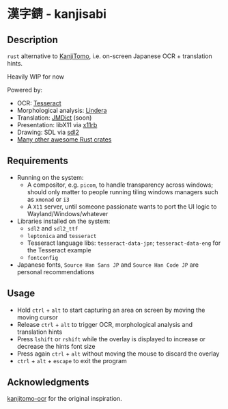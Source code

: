 # 漢字錆 - kanjisabi

## Description

`rust` alternative to [KanjiTomo](https://www.kanjitomo.net/), i.e. on-screen Japanese OCR + translation hints.

Heavily WIP for now

Powered by:

- OCR: [Tesseract](https://github.com/tesseract-ocr/tesseract)
- Morphological analysis: [Lindera](https://github.com/lindera-morphology/lindera)
- Translation: [JMDict](http://edrdg.org/jmdict/j_jmdict.html) (soon)
- Presentation: libX11 via [x11rb](https://crates.io/crates/x11rb)
- Drawing: SDL via [sdl2](https://crates.io/crates/sdl2)
- [Many other awesome Rust crates](Cargo.toml)

## Requirements

- Running on the system:
  - A compositor, e.g. `picom`, to handle transparency across windows; should only matter to people running tiling windows managers such as `xmonad` or `i3`
  - A `X11` server, until someone passionate wants to port the UI logic to Wayland/Windows/whatever
- Libraries installed on the system:
  - `sdl2` and `sdl2_ttf`
  - `leptonica` and `tesseract`
  - Tesseract language libs: `tesseract-data-jpn`; `tesseract-data-eng` for the Tesseract example
  - `fontconfig`
- Japanese fonts, `Source Han Sans JP` and `Source Han Code JP` are personal recommendations

## Usage

- Hold `ctrl` + `alt` to start capturing an area on screen by moving the moving cursor
- Release `ctrl` + `alt` to trigger OCR, morphological analysis and translation hints
- Press `lshift` or `rshift` while the overlay is displayed to increase or decrease the hints font size
- Press again `ctrl` + `alt` without moving the mouse to discard the overlay
- `ctrl` + `alt` + `escape` to exit the program 

## Acknowledgments

[kanjitomo-ocr](https://github.com/sakarika/kanjitomo-ocr) for the original inspiration.
